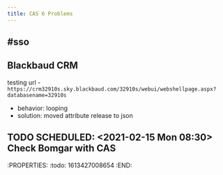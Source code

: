 ```yaml
---
title: CAS 6 Problems
---
```


## #sso 

## Blackbaud CRM
testing url - 
` https://crm32910s.sky.blackbaud.com/32910s/webui/webshellpage.aspx?databasename=32910s `
- behavior: looping
- solution: moved attribute release to json
## TODO SCHEDULED: <2021-02-15 Mon 08:30> Check Bomgar with CAS 
:PROPERTIES:
:todo: 1613427008654
:END:

